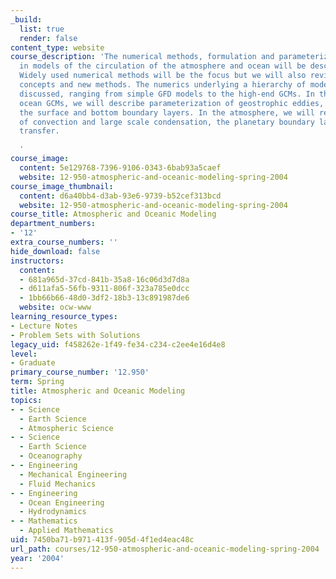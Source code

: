 ```yaml
---
_build:
  list: true
  render: false
content_type: website
course_description: 'The numerical methods, formulation and parameterizations used
  in models of the circulation of the atmosphere and ocean will be described in detail.
  Widely used numerical methods will be the focus but we will also review emerging
  concepts and new methods. The numerics underlying a hierarchy of models will be
  discussed, ranging from simple GFD models to the high-end GCMs. In the context of
  ocean GCMs, we will describe parameterization of geostrophic eddies, mixing and
  the surface and bottom boundary layers. In the atmosphere, we will review parameterizations
  of convection and large scale condensation, the planetary boundary layer and radiative
  transfer.

  '
course_image:
  content: 5e129768-7396-9106-0343-6bab93a5caef
  website: 12-950-atmospheric-and-oceanic-modeling-spring-2004
course_image_thumbnail:
  content: d6a40bb4-d3ab-93e6-9739-b52cef313bcd
  website: 12-950-atmospheric-and-oceanic-modeling-spring-2004
course_title: Atmospheric and Oceanic Modeling
department_numbers:
- '12'
extra_course_numbers: ''
hide_download: false
instructors:
  content:
  - 681a965d-37cd-841b-35a8-16c06d3d7d8a
  - d611afa5-56fb-9311-806f-323a785e0dcc
  - 1bb66b66-48d0-3df2-18b3-13c891987de6
  website: ocw-www
learning_resource_types:
- Lecture Notes
- Problem Sets with Solutions
legacy_uid: f458262e-1f49-fe34-c234-c2ee4e16d4e8
level:
- Graduate
primary_course_number: '12.950'
term: Spring
title: Atmospheric and Oceanic Modeling
topics:
- - Science
  - Earth Science
  - Atmospheric Science
- - Science
  - Earth Science
  - Oceanography
- - Engineering
  - Mechanical Engineering
  - Fluid Mechanics
- - Engineering
  - Ocean Engineering
  - Hydrodynamics
- - Mathematics
  - Applied Mathematics
uid: 7450ba71-b971-413f-905d-4f1ed4eac48c
url_path: courses/12-950-atmospheric-and-oceanic-modeling-spring-2004
year: '2004'
---
```

